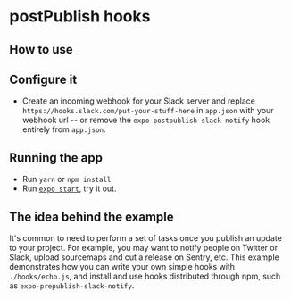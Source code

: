 # postPublish hooks

## How to use

## Configure it

- Create an incoming webhook for your Slack server and replace `https://hooks.slack.com/put-your-stuff-here` in `app.json` with your webhook url -- or remove the `expo-postpublish-slack-notify` hook entirely from `app.json`.

## Running the app

- Run `yarn` or `npm install`
- Run [`expo start`](https://docs.expo.io/versions/latest/workflow/expo-cli/), try it out.

## The idea behind the example

It's common to need to perform a set of tasks once you publish an update to your project. For example, you may want to notify people on Twitter or Slack, upload sourcemaps and cut a release on Sentry, etc. This example demonstrates how you can write your own simple hooks with `./hooks/echo.js`, and install and use hooks distributed through npm, such as `expo-prepublish-slack-notify`.
